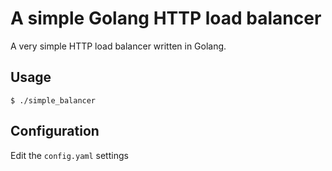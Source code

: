 # A simple Golang HTTP load balancer

A very simple HTTP load balancer written in Golang.

## Usage

`$ ./simple_balancer`

## Configuration

Edit the `config.yaml` settings

